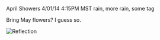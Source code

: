 April Showers
4/01/14 4:15PM MST
rain, more rain, some tag

Bring May flowers? I guess so.

![Reflection](/images/2014/04/reflection.jpg)